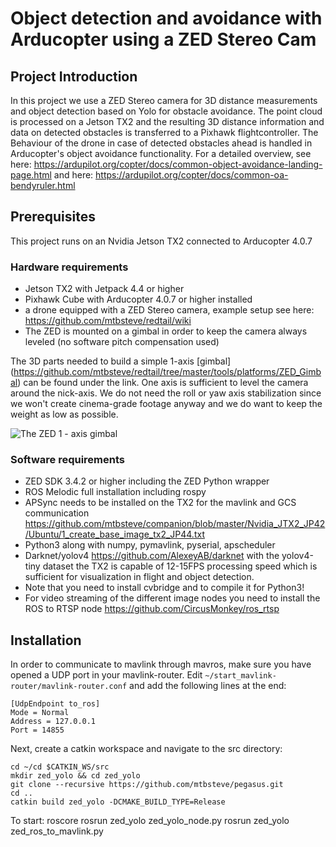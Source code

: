 # Object detection and avoidance with Arducopter using a ZED Stereo Cam 
## Project Introduction
In this project we use a ZED Stereo camera for 3D distance measurements and object detection based on Yolo for obstacle avoidance. The point cloud is processed on a Jetson TX2 and the resulting 3D distance information and data on detected obstacles is transferred to a Pixhawk flightcontroller. The Behaviour of the drone in case of detected obstacles ahead is handled in Arducopter's object avoidance functionality. For a detailed overview, see here: https://ardupilot.org/copter/docs/common-object-avoidance-landing-page.html and here: https://ardupilot.org/copter/docs/common-oa-bendyruler.html

## Prerequisites
This project runs on an Nvidia Jetson TX2 connected to Arducopter 4.0.7

### Hardware requirements
- Jetson TX2 with Jetpack 4.4 or higher
- Pixhawk Cube with Arducopter 4.0.7 or higher installed
- a drone equipped with a ZED Stereo camera, example setup see here: https://github.com/mtbsteve/redtail/wiki
- The ZED is mounted on a gimbal in order to keep the camera always leveled (no software pitch compensation used)

The 3D parts needed to build a simple 1-axis [gimbal] (https://github.com/mtbsteve/redtail/tree/master/tools/platforms/ZED_Gimbal) can be found under the link. One axis is sufficient to level the camera around the nick-axis. We do not need the roll or yaw axis stabilization since we won't create cinema-grade footage anyway and we do want to keep the weight as low as possible.

![The ZED 1 - axis gimbal](https://github.com/mtbsteve/redtail/blob/master/tools/images/image0.jpeg)

### Software requirements
- ZED SDK 3.4.2 or higher including the ZED Python wrapper
- ROS Melodic full installation including rospy 
- APSync needs to be installed on the TX2 for the mavlink and GCS communication https://github.com/mtbsteve/companion/blob/master/Nvidia_JTX2_JP42/Ubuntu/1_create_base_image_tx2_JP44.txt
- Python3 along with numpy, pymavlink, pyserial, apscheduler
- Darknet/yolov4 https://github.com/AlexeyAB/darknet with the yolov4-tiny dataset the TX2 is capable of 12-15FPS processing speed which is sufficient for visualization in flight and object detection.
- Note that you need to install cvbridge and to compile it for Python3!
- For video streaming of the different image nodes you need to install the ROS to RTSP node https://github.com/CircusMonkey/ros_rtsp

## Installation
In order to communicate to mavlink through mavros, make sure you have opened a UDP port in your mavlink-router. Edit `~/start_mavlink-router/mavlink-router.conf` and add the following lines at the end:
```
[UdpEndpoint to_ros]
Mode = Normal
Address = 127.0.0.1
Port = 14855
```

Next, create a catkin workspace and navigate to the src directory:
```
cd ~/cd $CATKIN_WS/src
mkdir zed_yolo && cd zed_yolo
git clone --recursive https://github.com/mtbsteve/pegasus.git
cd ..
catkin build zed_yolo -DCMAKE_BUILD_TYPE=Release
```
To start:
roscore
rosrun zed_yolo zed_yolo_node.py
rosrun zed_yolo zed_ros_to_mavlink.py


